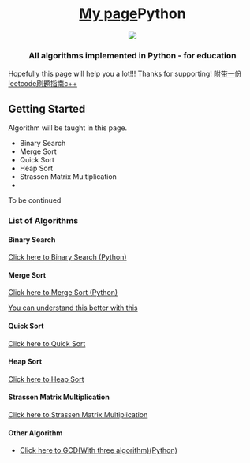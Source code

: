 <div align="center">
<!-- Title: -->
    <h1><a href= "https://github.com/niehmanyo">My page</a>Python</h1>
<body><img src="http://localhost:8888/view/Desktop/jupter_notebook%20-github/logo.png"></body>
<!-- Short description: -->
  <h3>All algorithms implemented in Python - for education</h3>
</div>

Hopefully this page will help you a lot!!! Thanks for supporting!
<a href="https://github.com/niehmanyo/Jupyter_notebook/blob/main/LeetCode%E5%88%B7%E9%A2%98%E6%8C%87%E5%8D%97.pdf">附带一份leetcode刷题指南c++</a>

## Getting Started

Algorithm will be taught in this page.
* Binary Search
* Merge Sort
* Quick Sort
* Heap Sort
* Strassen Matrix Multiplication
* 
To be continued

### List of Algorithms 

#### Binary Search
<a href="https://github.com/niehmanyo/Jupyter_notebook/blob/main/binary_search.ipynb">Click here to Binary Search (Python) </a>

#### Merge Sort
<p><a href ="https://github.com/niehmanyo/Jupyter_notebook/blob/main/merge_sort.ipynb">Click here to Merge Sort (Python)</a></p>
<p><a href ="https://gitee.com/nie-wenyu/jupyter_notebook/blob/master/merge_sort.jpg">You can understand this better with this </a></p>

#### Quick Sort
<p><a href="https://github.com/niehmanyo/Jupyter_notebook/blob/main/quick_sort.ipynb">Click here to Quick Sort</a></p>

#### Heap Sort
<p><a href="https://github.com/niehmanyo/Jupyter_notebook/blob/main/heap_sort.ipynb">Click here to Heap Sort</a></p>

#### Strassen Matrix Multiplication 
<p><a href ="https://github.com/niehmanyo/Jupyter_notebook/blob/main/strassen_matrix.ipynb">Click here to Strassen Matrix Multiplication</a></p>

#### Other Algorithm
* <a href ="https://github.com/niehmanyo/Jupyter_notebook/blob/main/gcd_algorithm.ipynb">Click here to GCD(With three algorithm)(Python)</a>



